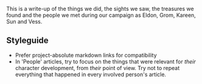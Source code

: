 This is a write-up of the things we did, the sights we saw, the treasures we found and the people we met during our campaign as Eldon, Grom, Kareen, Sun and Vess.

## Styleguide

- Prefer project-absolute markdown links for compatibility
- In 'People' articles, try to focus on the things that were relevant for *their* character development, from *their* point of view. Try not to repeat everything that happened in every involved person's article.